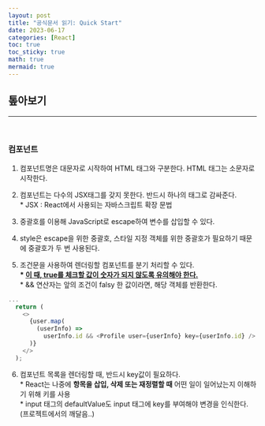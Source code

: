 ```yaml
---
layout: post
title: "공식문서 읽기: Quick Start"
date: 2023-06-17
categories: [React]
toc: true
toc_sticky: true
math: true
mermaid: true
---
```


## 톺아보기

---

<br>

### **컴포넌트**

1. 컴포넌트명은 대문자로 시작하여 HTML 태그와 구분한다. HTML 태그는 소문자로 시작한다.

2. 컴포넌트는 다수의 JSX태그를 갖지 못한다. 반드시 하나의 태그로 감싸준다.  
   \* JSX : React에서 사용되는 자바스크립트 확장 문법

3. 중괄호를 이용해 JavaScript로 escape하여 변수를 삽입할 수 있다.

4. style은 escape을 위한 중괄호, 스타일 지정 객체를 위한 중괄호가 필요하기 때문에 중괄호가 두 번 사용된다.

5. 조건문을 사용하여 렌더링할 컴포넌트를 분기 처리할 수 있다.  
   **\* [이 때, true를 체크할 값이 숫자가 되지 않도록 유의해야 한다.](https://react-ko.dev/learn/conditional-rendering)**  
    \* && 연산자는 앞의 조건이 falsy 한 값이라면, 해당 객체를 반환한다.

```javascript
...
  return (
    <>
      {user.map(
        (userInfo) =>
          userInfo.id && <Profile user={userInfo} key={userInfo.id} />
      )}
    </>
  );
```

6. 컴포넌트 목록을 렌더링할 때, 반드시 key값이 필요하다.  
   \* React는 나중에 **항목을 삽입, 삭제 또는 재정렬할 때** 어떤 일이 일어났는지 이해하기 위해 키를 사용  
   \* input 태그의 defaultValue도 input 태그에 key를 부여해야 변경을 인식한다. (프로젝트에서의 깨달음..)
